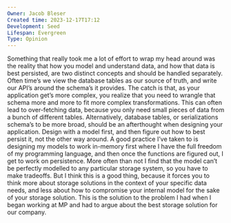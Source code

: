 ```yaml
---
Owner: Jacob Bleser
Created time: 2023-12-17T17:12
Development: Seed
Lifespan: Evergreen
Type: Opinion
---
```

Something that really took me a lot of effort to wrap my head around was the reality that how you model and understand data, and how that data is best persisted, are two distinct concepts and should be handled separately. Often time’s we view the database tables as our source of truth, and write our API’s around the schema’s it provides. The catch is that, as your application get’s more complex, you realize that you need to wrangle that schema more and more to fit more complex transformations. This can often lead to over-fetching data, because you only need small pieces of data from a bunch of different tables.
Alternatively, database tables, or serializations schema’s to be more broad, should be an afterthought when designing your application. Design with a model first, and then figure out how to best persist it, not the other way around.
A good practice I’ve taken to is designing my models to work in-memory first where I have the full freedom of my programming language, and then once the functions are figured out, I get to work on persistence. More often than not I find that the model can’t be perfectly modelled to any particular storage system, so you have to make tradeoffs. But I think this is a good thing, because it forces you to think more about storage solutions in the context of your specific data needs, and less about how to compromise your internal model for the sake of your storage solution.
This is the solution to the problem I had when I began working at MP and had to argue about the best storage solution for our company.